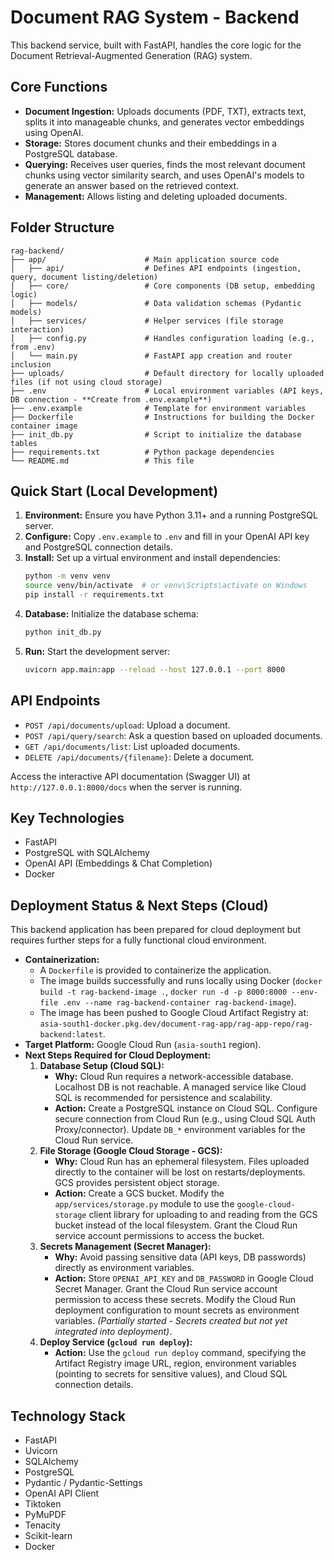 # Document RAG System - Backend

This backend service, built with FastAPI, handles the core logic for the Document Retrieval-Augmented Generation (RAG) system.

## Core Functions

*   **Document Ingestion:** Uploads documents (PDF, TXT), extracts text, splits it into manageable chunks, and generates vector embeddings using OpenAI.
*   **Storage:** Stores document chunks and their embeddings in a PostgreSQL database.
*   **Querying:** Receives user queries, finds the most relevant document chunks using vector similarity search, and uses OpenAI's models to generate an answer based on the retrieved context.
*   **Management:** Allows listing and deleting uploaded documents.

## Folder Structure

```
rag-backend/
├── app/                      # Main application source code
│   ├── api/                  # Defines API endpoints (ingestion, query, document listing/deletion)
│   ├── core/                 # Core components (DB setup, embedding logic)
│   ├── models/               # Data validation schemas (Pydantic models)
│   ├── services/             # Helper services (file storage interaction)
│   ├── config.py             # Handles configuration loading (e.g., from .env)
│   └── main.py               # FastAPI app creation and router inclusion
├── uploads/                  # Default directory for locally uploaded files (if not using cloud storage)
├── .env                      # Local environment variables (API keys, DB connection - **Create from .env.example**)
├── .env.example              # Template for environment variables
├── Dockerfile                # Instructions for building the Docker container image
├── init_db.py                # Script to initialize the database tables
├── requirements.txt          # Python package dependencies
└── README.md                 # This file
```

## Quick Start (Local Development)

1.  **Environment:** Ensure you have Python 3.11+ and a running PostgreSQL server.
2.  **Configure:** Copy `.env.example` to `.env` and fill in your OpenAI API key and PostgreSQL connection details.
3.  **Install:** Set up a virtual environment and install dependencies:
    ```bash
    python -m venv venv
    source venv/bin/activate  # or venv\Scripts\activate on Windows
    pip install -r requirements.txt
    ```
4.  **Database:** Initialize the database schema:
    ```bash
    python init_db.py
    ```
5.  **Run:** Start the development server:
    ```bash
    uvicorn app.main:app --reload --host 127.0.0.1 --port 8000
    ```

## API Endpoints

*   `POST /api/documents/upload`: Upload a document.
*   `POST /api/query/search`: Ask a question based on uploaded documents.
*   `GET /api/documents/list`: List uploaded documents.
*   `DELETE /api/documents/{filename}`: Delete a document.

Access the interactive API documentation (Swagger UI) at `http://127.0.0.1:8000/docs` when the server is running.

## Key Technologies

*   FastAPI
*   PostgreSQL with SQLAlchemy
*   OpenAI API (Embeddings & Chat Completion)
*   Docker

## Deployment Status & Next Steps (Cloud)

This backend application has been prepared for cloud deployment but requires further steps for a fully functional cloud environment.

*   **Containerization:**
    *   A `Dockerfile` is provided to containerize the application.
    *   The image builds successfully and runs locally using Docker (`docker build -t rag-backend-image .`, `docker run -d -p 8000:8000 --env-file .env --name rag-backend-container rag-backend-image`).
    *   The image has been pushed to Google Cloud Artifact Registry at: `asia-south1-docker.pkg.dev/document-rag-app/rag-app-repo/rag-backend:latest`.
*   **Target Platform:** Google Cloud Run (`asia-south1` region).
*   **Next Steps Required for Cloud Deployment:**
    1.  **Database Setup (Cloud SQL):**
        *   **Why:** Cloud Run requires a network-accessible database. Localhost DB is not reachable. A managed service like Cloud SQL is recommended for persistence and scalability.
        *   **Action:** Create a PostgreSQL instance on Cloud SQL. Configure secure connection from Cloud Run (e.g., using Cloud SQL Auth Proxy/connector). Update `DB_*` environment variables for the Cloud Run service.
    2.  **File Storage (Google Cloud Storage - GCS):**
        *   **Why:** Cloud Run has an ephemeral filesystem. Files uploaded directly to the container will be lost on restarts/deployments. GCS provides persistent object storage.
        *   **Action:** Create a GCS bucket. Modify the `app/services/storage.py` module to use the `google-cloud-storage` client library for uploading to and reading from the GCS bucket instead of the local filesystem. Grant the Cloud Run service account permissions to access the bucket.
    3.  **Secrets Management (Secret Manager):**
        *   **Why:** Avoid passing sensitive data (API keys, DB passwords) directly as environment variables.
        *   **Action:** Store `OPENAI_API_KEY` and `DB_PASSWORD` in Google Cloud Secret Manager. Grant the Cloud Run service account permission to access these secrets. Modify the Cloud Run deployment configuration to mount secrets as environment variables. *(Partially started - Secrets created but not yet integrated into deployment)*.
    4.  **Deploy Service (`gcloud run deploy`):**
        *   **Action:** Use the `gcloud run deploy` command, specifying the Artifact Registry image URL, region, environment variables (pointing to secrets for sensitive values), and Cloud SQL connection details.

## Technology Stack

*   FastAPI
*   Uvicorn
*   SQLAlchemy
*   PostgreSQL
*   Pydantic / Pydantic-Settings
*   OpenAI API Client
*   Tiktoken
*   PyMuPDF
*   Tenacity
*   Scikit-learn
*   Docker